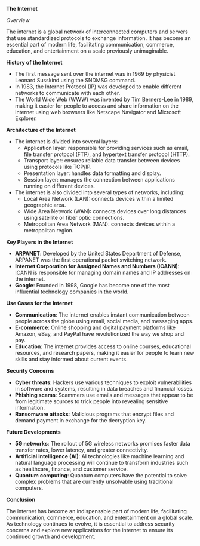 **The Internet**

*_Overview_*


The internet is a global network of interconnected computers and servers that use standardized protocols to exchange information. It has become an essential part of modern life, facilitating communication, commerce, education, and entertainment on a scale previously unimaginable.


**History of the Internet**

*   The first message sent over the internet was in 1969 by physicist Leonard Susskind using the SNDMSG command.
*   In 1983, the Internet Protocol (IP) was developed to enable different networks to communicate with each other.
*   The World Wide Web (WWW) was invented by Tim Berners-Lee in 1989, making it easier for people to access and share information on the internet using web browsers like Netscape Navigator and Microsoft Explorer.


**Architecture of the Internet**

*   The internet is divided into several layers:
    *   Application layer: responsible for providing services such as email, file transfer protocol (FTP), and hypertext transfer protocol (HTTP).
    *   Transport layer: ensures reliable data transfer between devices using protocols like TCP/IP.
    *   Presentation layer: handles data formatting and display.
    *   Session layer: manages the connection between applications running on different devices.
*   The internet is also divided into several types of networks, including:
    *   Local Area Network (LAN): connects devices within a limited geographic area.
    *   Wide Area Network (WAN): connects devices over long distances using satellite or fiber optic connections.
    *   Metropolitan Area Network (MAN): connects devices within a metropolitan region.


**Key Players in the Internet**

*   **ARPANET**: Developed by the United States Department of Defense, ARPANET was the first operational packet switching network.
*   **Internet Corporation for Assigned Names and Numbers (ICANN)**: ICANN is responsible for managing domain names and IP addresses on the internet.
*   **Google**: Founded in 1998, Google has become one of the most influential technology companies in the world.


**Use Cases for the Internet**

*   **Communication**: The internet enables instant communication between people across the globe using email, social media, and messaging apps.
*   **E-commerce**: Online shopping and digital payment platforms like Amazon, eBay, and PayPal have revolutionized the way we shop and pay.
*   **Education**: The internet provides access to online courses, educational resources, and research papers, making it easier for people to learn new skills and stay informed about current events.


**Security Concerns**

*   **Cyber threats**: Hackers use various techniques to exploit vulnerabilities in software and systems, resulting in data breaches and financial losses.
*   **Phishing scams**: Scammers use emails and messages that appear to be from legitimate sources to trick people into revealing sensitive information.
*   **Ransomware attacks**: Malicious programs that encrypt files and demand payment in exchange for the decryption key.


**Future Developments**

*   **5G networks**: The rollout of 5G wireless networks promises faster data transfer rates, lower latency, and greater connectivity.
*   **Artificial intelligence (AI)**: AI technologies like machine learning and natural language processing will continue to transform industries such as healthcare, finance, and customer service.
*   **Quantum computing**: Quantum computers have the potential to solve complex problems that are currently unsolvable using traditional computers.


**Conclusion**

The internet has become an indispensable part of modern life, facilitating communication, commerce, education, and entertainment on a global scale. As technology continues to evolve, it is essential to address security concerns and explore new applications for the internet to ensure its continued growth and development.